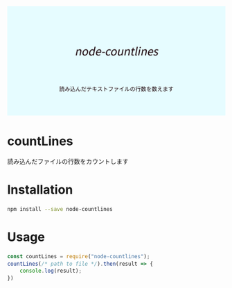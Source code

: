 ![thumbnail](./thumbnail.png)

# countLines
読み込んだファイルの行数をカウントします

# Installation
```bash
npm install --save node-countlines
```

# Usage
```javascript
const countLines = require("node-countlines");
countLines(/* path to file */).then(result => {
	console.log(result);
})
```